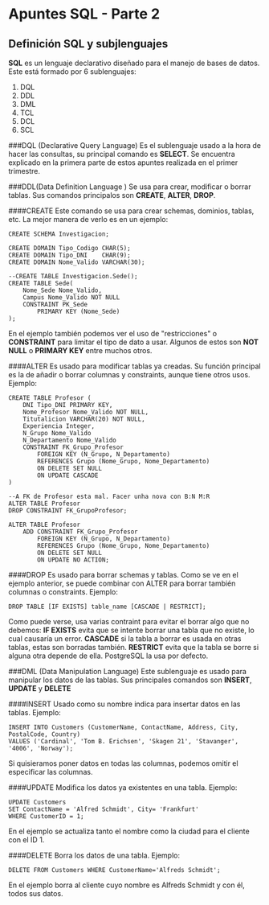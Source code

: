 # Apuntes SQL - Parte 2

## Definición SQL y subjlenguajes
**SQL** es un lenguaje declarativo diseñado para el manejo de bases de datos. Este está formado por 6 sublenguajes:
1. DQL
2. DDL
3. DML
4. TCL
5. DCL
6. SCL

###DQL (Declarative Query Language)
Es el sublenguaje usado a la hora de hacer las consultas, su principal comando es **SELECT**. Se encuentra explicado en la primera parte de estos apuntes realizada en el primer trimestre.

###DDL(Data Definition Language )
Se usa para crear, modificar o borrar tablas. Sus comandos principalos son **CREATE**, **ALTER**, **DROP**.

####CREATE
Este comando se usa para crear schemas, dominios, tablas, etc. La mejor manera de verlo es en un ejemplo:

```
CREATE SCHEMA Investigacion;

CREATE DOMAIN Tipo_Codigo CHAR(5);
CREATE DOMAIN Tipo_DNI    CHAR(9);
CREATE DOMAIN Nome_Valido VARCHAR(30);

--CREATE TABLE Investigacion.Sede();
CREATE TABLE Sede(
    Nome_Sede Nome_Valido,
    Campus Nome_Valido NOT NULL
    CONSTRAINT PK_Sede
        PRIMARY KEY (Nome_Sede)
);
 ```
En el ejemplo también podemos ver el uso de "restricciones" o **CONSTRAINT** para limitar el tipo de dato a usar. Algunos de estos son **NOT NULL** o **PRIMARY KEY** entre muchos otros.

####ALTER
Es usado para modificar tablas ya creadas. Su función principal es la de añadir o borrar columnas y constraints, aunque tiene otros usos. Ejemplo:
```
CREATE TABLE Profesor (
    DNI Tipo_DNI PRIMARY KEY,
    Nome_Profesor Nome_Valido NOT NULL,
    Titutalicion VARCHAR(20) NOT NULL,
    Experiencia Integer,
    N_Grupo Nome_Valido
    N_Departamento Nome_Valido
    CONSTRAINT FK_Grupo_Profesor
        FOREIGN KEY (N_Grupo, N_Departamento)
        REFERENCES Grupo (Nome_Grupo, Nome_Departamento)
        ON DELETE SET NULL
        ON UPDATE CASCADE
)

--A FK de Profesor esta mal. Facer unha nova con B:N M:R
ALTER TABLE Profesor
DROP CONSTRAINT FK_GrupoProfesor;

ALTER TABLE Profesor
    ADD CONSTRAINT FK_Grupo_Profesor
        FOREIGN KEY (N_Grupo, N_Departamento)
        REFERENCES Grupo (Nome_Grupo, Nome_Departamento)
        ON DELETE SET NULL
        ON UPDATE NO ACTION;
```
####DROP
Es usado para borrar schemas y tablas. Como se ve en el ejemplo anterior, se puede combinar con ALTER para borrar también columnas o constraints. Ejemplo:
```
DROP TABLE [IF EXISTS] table_name [CASCADE | RESTRICT];
```
Como puede verse, usa varias contraint para evitar el borrar algo que no debemos:
**IF EXISTS** evita que se intente borrar una tabla que no existe, lo cual causaría un error.
**CASCADE** si la tabla a borrar es usada en otras tablas, estas son borradas también.
**RESTRICT** evita que la tabla se borre si alguna otra depende de ella. PostgreSQL la usa por defecto.

###DML (Data Manipulation Language)
Este sublenguaje es usado para manipular los datos de las tablas. Sus principales comandos son **INSERT**, **UPDATE** y **DELETE**

####INSERT
Usado como su nombre indica para insertar datos en las tablas. Ejemplo:
```
INSERT INTO Customers (CustomerName, ContactName, Address, City, PostalCode, Country)
VALUES ('Cardinal', 'Tom B. Erichsen', 'Skagen 21', 'Stavanger', '4006', 'Norway');
```
Si quisieramos poner datos en todas las columnas, podemos omitir el especificar las columnas.

####UPDATE
Modifica los datos ya existentes en una tabla. Ejemplo:
```
UPDATE Customers
SET ContactName = 'Alfred Schmidt', City= 'Frankfurt'
WHERE CustomerID = 1;
```
En el ejemplo se actualiza tanto el nombre como la ciudad para el cliente con el ID 1.

####DELETE
Borra los datos de una tabla. Ejemplo:
```
DELETE FROM Customers WHERE CustomerName='Alfreds Schmidt';
```
En el ejemplo borra al cliente cuyo nombre es Alfreds Schmidt y con él, todos sus datos.
